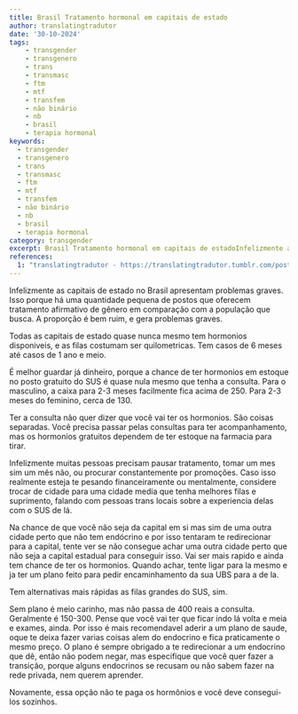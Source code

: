 ```yaml
---
title: Brasil Tratamento hormonal em capitais de estado
author: translatingtradutor
date: '30-10-2024'
tags:
    - transgender
    - transgenero
    - trans
    - transmasc
    - ftm
    - mtf
    - transfem
    - não binário
    - nb
    - brasil
    - terapia hormonal
keywords:
  - transgender
  - transgenero
  - trans
  - transmasc
  - ftm
  - mtf
  - transfem
  - não binário
  - nb
  - brasil
  - terapia hormonal
category: transgender
excerpt: Brasil Tratamento hormonal em capitais de estadoInfelizmente as capitais de estado no Brasil apresentam problemas graves. Isso porque há uma quantid...
references:
  1: "translatingtradutor - https://translatingtradutor.tumblr.com/post/765796409384517632/brasil-tratamento-hormonal-em-capitais-de-estado"
---
```


Infelizmente as capitais de estado no Brasil apresentam problemas graves. Isso porque há uma quantidade pequena de postos que oferecem tratamento afirmativo de gênero em comparação com a população que busca. A proporção é bem ruim, e gera problemas graves.

Todas as capitais de estado quase nunca mesmo tem hormonios disponiveis, e as filas costumam ser quilometricas. Tem casos de 6 meses até casos de 1 ano e meio.

É melhor guardar já dinheiro, porque a chance de ter hormonios em estoque no posto gratuito do SUS é quase nula mesmo que tenha a consulta. Para o masculino, a caixa para 2-3 meses facilmente fica acima de 250. Para 2-3 meses do feminino, cerca de 130.

Ter a consulta não quer dizer que você vai ter os hormonios. São coisas separadas. Você precisa passar pelas consultas para ter acompanhamento, mas os hormonios gratuitos dependem de ter estoque na farmacia para tirar.

Infelizmente muitas pessoas precisam pausar tratamento, tomar um mes sim um mês não, ou procurar constantemente por promoções. Caso isso realmente esteja te pesando financeiramente ou mentalmente, considere trocar de cidade para uma cidade media que tenha melhores filas e suprimento, falando com pessoas trans locais sobre a experiencia delas com o SUS de lá.

Na chance de que você não seja da capital em si mas sim de uma outra cidade perto que não tem endócrino e por isso tentaram te redirecionar para a capital, tente ver se não consegue achar uma outra cidade perto que não seja a capital estadual para conseguir isso. Vai ser mais rapido e ainda tem chance de ter os hormonios. Quando achar, tente ligar para la mesmo e ja ter um plano feito para pedir encaminhamento da sua UBS para a de la.

Tem alternativas mais rápidas as filas grandes do SUS, sim.

Sem plano é meio carinho, mas não passa de 400 reais a consulta. Geralmente é 150-300. Pense que você vai ter que ficar indo lá volta e meia e exames, ainda. Por isso é mais recomendavel aderir a um plano de saude, oque te deixa fazer varias coisas alem do endocrino e  fica praticamente o mesmo preço. O plano é sempre obrigado a te redirecionar a um endocrino que dê, então não podem negar, mas especifique que você quer fazer a transição, porque alguns endocrinos se recusam ou não sabem fazer na rede privada, nem querem aprender.

Novamente, essa opção não te paga os hormônios e você deve consegui-los sozinhos.